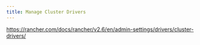 ```yaml
---
title: Manage Cluster Drivers
---
```


https://rancher.com/docs/rancher/v2.6/en/admin-settings/drivers/cluster-drivers/